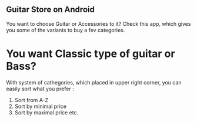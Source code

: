 ## Guitar Store on Android

You want to choose Guitar or Accessories to it? Check this app, which gives you some of the variants to buy a fev categories.

# You want Classic type of guitar or Bass?

With system of cathegories, which placed in upper right corner, you can easily sort what you prefer :
1. Sort from A-Z
2. Sort by minimal price
3. Sort by maximal price etc.